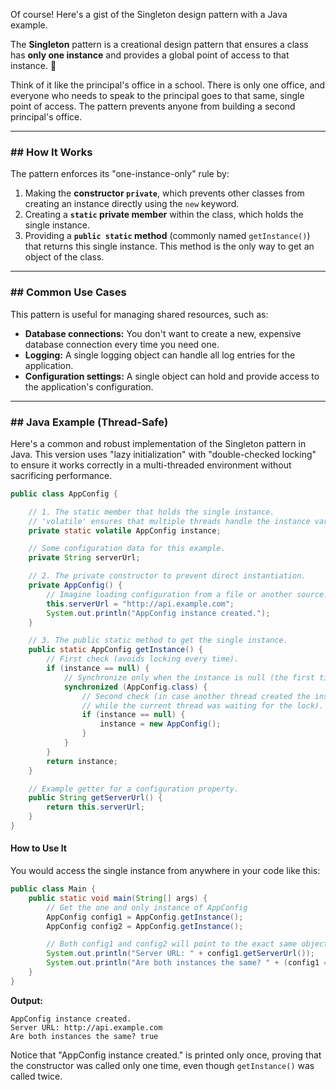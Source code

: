 Of course\! Here's a gist of the Singleton design pattern with a Java example.

The **Singleton** pattern is a creational design pattern that ensures a class has **only one instance** and provides a global point of access to that instance. 🧐

Think of it like the principal's office in a school. There is only one office, and everyone who needs to speak to the principal goes to that same, single point of access. The pattern prevents anyone from building a second principal's office.

-----

### \#\# How It Works

The pattern enforces its "one-instance-only" rule by:

1.  Making the **constructor `private`**, which prevents other classes from creating an instance directly using the `new` keyword.
2.  Creating a **`static` private member** within the class, which holds the single instance.
3.  Providing a **`public static` method** (commonly named `getInstance()`) that returns this single instance. This method is the only way to get an object of the class.

-----

### \#\# Common Use Cases

This pattern is useful for managing shared resources, such as:

* **Database connections:** You don't want to create a new, expensive database connection every time you need one.
* **Logging:** A single logging object can handle all log entries for the application.
* **Configuration settings:** A single object can hold and provide access to the application's configuration.

-----

### \#\# Java Example (Thread-Safe)

Here's a common and robust implementation of the Singleton pattern in Java. This version uses "lazy initialization" with "double-checked locking" to ensure it works correctly in a multi-threaded environment without sacrificing performance.

```java
public class AppConfig {

    // 1. The static member that holds the single instance.
    // 'volatile' ensures that multiple threads handle the instance variable correctly.
    private static volatile AppConfig instance;

    // Some configuration data for this example.
    private String serverUrl;

    // 2. The private constructor to prevent direct instantiation.
    private AppConfig() {
        // Imagine loading configuration from a file or another source.
        this.serverUrl = "http://api.example.com";
        System.out.println("AppConfig instance created.");
    }

    // 3. The public static method to get the single instance.
    public static AppConfig getInstance() {
        // First check (avoids locking every time).
        if (instance == null) {
            // Synchronize only when the instance is null (the first time).
            synchronized (AppConfig.class) {
                // Second check (in case another thread created the instance
                // while the current thread was waiting for the lock).
                if (instance == null) {
                    instance = new AppConfig();
                }
            }
        }
        return instance;
    }

    // Example getter for a configuration property.
    public String getServerUrl() {
        return this.serverUrl;
    }
}
```

#### **How to Use It**

You would access the single instance from anywhere in your code like this:

```java
public class Main {
    public static void main(String[] args) {
        // Get the one and only instance of AppConfig
        AppConfig config1 = AppConfig.getInstance();
        AppConfig config2 = AppConfig.getInstance();

        // Both config1 and config2 will point to the exact same object.
        System.out.println("Server URL: " + config1.getServerUrl());
        System.out.println("Are both instances the same? " + (config1 == config2)); // This will print 'true'
    }
}
```

**Output:**

```
AppConfig instance created.
Server URL: http://api.example.com
Are both instances the same? true
```

Notice that "AppConfig instance created." is printed only once, proving that the constructor was called only one time, even though `getInstance()` was called twice.